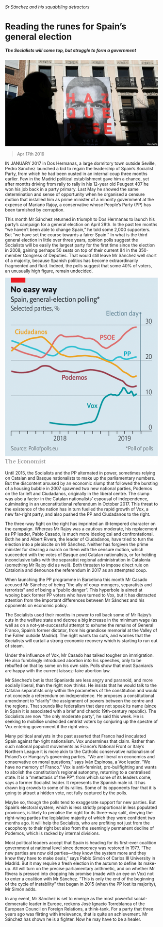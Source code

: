 ###### Sr Sánchez and his squabbling detractors

# Reading the runes for Spain’s general election 

##### The Socialists will come top, but struggle to form a government 

![image](images/20190420_EUP502.jpg) 

> Apr 17th 2019 

IN JANUARY 2017 in Dos Hermanas, a large dormitory town outside Seville, Pedro Sánchez launched a bid to regain the leadership of Spain’s Socialist Party, from which he had been ousted in an internal coup three months earlier. Few in the Madrid political establishment gave him a chance, yet after months driving from rally to rally in his 12-year old Peugeot 407 he won his job back in a party primary. Last May he showed the same determination and sense of opportunity when he organised a censure motion that installed him as prime minister of a minority government at the expense of Mariano Rajoy, a conservative whose People’s Party (PP) has been tarnished by corruption. 

This month Mr Sánchez returned in triumph to Dos Hermanas to launch his party’s campaign for a general election on April 28th. In the past ten months “we haven’t been able to change Spain,” he told some 2,000 supporters. But “we have set the course towards a fairer Spain.” In what is the third general election in little over three years, opinion polls suggest the Socialists will be easily the largest party for the first time since the election in 2008, gaining perhaps 50 seats on top of their current 84 in the 350-member Congress of Deputies. That would still leave Mr Sánchez well short of a majority, because Spanish politics has become extraordinarily fragmented and fluid. Indeed, the polls suggest that some 40% of voters, an unusually high figure, remain undecided. 

![image](images/20190420_EUC925.png) 

Until 2015, the Socialists and the PP alternated in power, sometimes relying on Catalan and Basque nationalists to make up the parliamentary numbers. But the discontent aroused by an economic slump that followed the bursting of a housing bubble in 2007 spawned two new national parties, Podemos on the far left and Ciudadanos, originally in the liberal centre. The slump was also a factor in the Catalan nationalists’ espousal of independence, culminating in an unconstitutional referendum in October 2017. This threat to the existence of the nation has in turn fuelled the rapid growth of Vox, a new far-right party, and also pushed the PP and Ciudadanos to the right. 

The three-way fight on the right has imprinted an ill-tempered character on the campaign. Whereas Mr Rajoy was a cautious moderate, his replacement as PP leader, Pablo Casado, is much more ideological and confrontational. Both he and Albert Rivera, the leader of Ciudadanos, have tried to turn the election into a plebiscite on Mr Sánchez. Neither has forgiven the prime minister for stealing a march on them with the censure motion, which succeeded with the votes of Basque and Catalan nationalists, or for holding inconclusive talks with the separatist regional administration in Catalonia (something Mr Rajoy did as well). Both threaten to impose direct rule on Catalonia and denounce the referendum in 2017 as an attempted coup. 

When launching the PP programme in Barcelona this month Mr Casado accused Mr Sánchez of being “the ally of coup-mongers, separatists and terrorists” and of being a “public danger”. This hyperbole is aimed at wooing back former PP voters who have turned to Vox, but it has distracted attention from the important differences between Mr Sánchez and his opponents on economic policy. 

The Socialists used their months in power to roll back some of Mr Rajoy’s cuts in the welfare state and decree a big increase in the minimum wage (as well as on a not-yet-successful attempt to exhume the remains of General Franco, Spain’s former dictator, from his grandiose memorial at the Valley of the Fallen outside Madrid). The right wants tax cuts, and worries that the Socialists will curtail a strong economic recovery which is starting to run out of steam. 

Under the influence of Vox, Mr Casado has talked tougher on immigration. He also fumblingly introduced abortion into his speeches, only to be rebuffed on that by some on his own side. Polls show that most Spaniards are happy with the current laissez-faire abortion law. 

Mr Sánchez’s bet is that Spaniards are less angry and paranoid, and more socially liberal, than the right now thinks. He insists that he would talk to the Catalan separatists only within the parameters of the constitution and would not concede a referendum on independence. He proposes a constitutional amendment to “clarify” the assignment of powers between the centre and the regions. That sounds like federalism that dare not speak its name (since in Spain it is associated with a brief and chaotic 19th-century republic). The Socialists are now “the only moderate party”, he said this week. He is seeking to mobilise undecided centrist voters by conjuring up the spectre of Vox entering government if the right wins. 

Many political analysts in the past asserted that Franco had inoculated Spain against far-right nationalism. Vox undermines that claim. Rather than such national populist movements as France’s National Front or Italy’s Northern League it is more akin to the Catholic conservative nationalism of Poland’s or Hungary’s governing parties. “We are liberal on economics and conservative on moral questions,” says Iván Espinosa, a Vox leader. “We have no memory of Franco.” Vox is anti-feminist, pro-bullfighting and wants to abolish the constitution’s regional autonomy, returning to a centralised state. It is a “metastasis of the PP”, from which some of its leaders come, says a former Socialist leader. It represents the Spanish male id. It has drawn big crowds to some of its rallies. Some of its opponents fear that it is going to attract a hidden vote, not fully captured by the polls. 

Maybe so, though the polls tend to exaggerate support for new parties. But Spain’s electoral system, which is less strictly proportional in less populated provinces, is likely to penalise the right for its three-way split, denying the right-wing parties the legislative majority of which they were confident two months ago. It will help the Socialists, who are profiting not just from the cacophony to their right but also from the seemingly permanent decline of Podemos, which is racked by internal divisions. 

Most political leaders accept that Spain is heading for its first-ever coalition government at national level since democracy was restored in 1977. “The new parties are now old parties—they know the system more and they know they have to make deals,” says Pablo Simón of Carlos III University in Madrid. But it may require a fresh election in the autumn to define its make-up. All will turn on the precise parliamentary arithmetic, and on whether Mr Rivera is pressed into dropping his promise (made with an eye on Vox) not to enter a coalition with Mr Sánchez. “This is only the end of the beginning of the cycle of instability” that began in 2015 (when the PP lost its majority), Mr Simón adds. 

In any event, Mr Sánchez is set to emerge as the most powerful social-democratic leader in Europe, reckons José Ignacio Torreblanca of the European Council on Foreign Relations, a think-tank. For a party that three years ago was flirting with irrelevance, that is quite an achievement. Mr Sánchez has shown he is a fighter. Now he may have to be a healer. 

